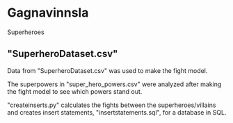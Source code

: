 # Gagnavinnsla
Superheroes


## "SuperheroDataset.csv"
Data from "SuperheroDataset.csv" was used to make the fight model.

The superpowers in "super_hero_powers.csv" were analyzed after making the fight model to see which powers stand out.

"createinserts.py" calculates the fights between the superheroes/villains and creates insert statements, "insertstatements.sql", for a database in SQL.
